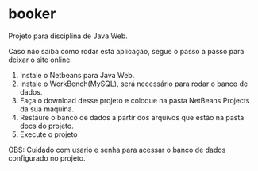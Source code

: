 # booker
Projeto para disciplina de Java Web.

Caso não saiba como rodar esta aplicação, segue o passo a passo para deixar o site online:
1) Instale o Netbeans para Java Web.
2) Instale o WorkBench(MySQL), será necessário para rodar o banco de dados.
3) Faça o download desse projeto e coloque na pasta NetBeans Projects da sua maquina.
4) Restaure o banco de dados a partir dos arquivos que estão na pasta docs do projeto.
5) Execute o projeto

OBS: Cuidado com usario e senha para acessar o banco de dados configurado no projeto.

